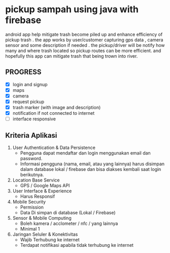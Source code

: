 # pickup sampah using java with firebase
android app help mitigate trash become piled up and enhance efficiency of pickup trash . the app works by user/customer capturing gps data , camera sensor and some description if needed  . the pickup/driver will be notify how many and where trash located so pickup routes can be more efficient. and hopefully this app can mitigate trash that being trown into river.  

## PROGRESS
- [x] login and signup
- [x] maps
- [x] camera
- [x] request pickup
- [x] trash marker (with image and description) 
- [x] notification if not connected to internet
- [ ] interface responsive

## Kriteria Aplikasi
1. User Authentication & Data Persistence
    - Pengguna dapat mendaftar dan login menggunakan email dan password.
    - Informasi pengguna (nama, email, atau yang lainnya) harus disimpan dalam database lokal / firebase dan bisa diakses kembali saat login berikutnya.
2. Location Base Service
    - GPS / Google Maps API
3. User Interface & Experience
    - Harus Responsif
4. Mobile Security
    - Permission
    - Data Di simpan di database (Lokal / Firebase)
5. Sensor & Mobile Computing
    - Boleh kamera / acclometer / nfc / yang lainnya
    - Minimal 1
6. Jaringan Seluler & Konektivitas
    - Wajib Terhubung ke internet
    - Terdapat notifikasi apabila tidak terhubung ke internet
